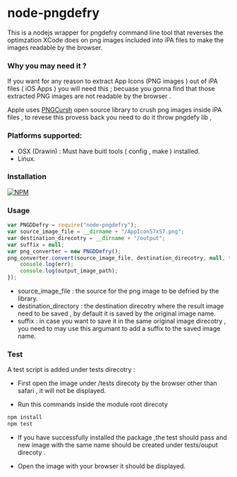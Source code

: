node-pngdefry
==============
This is a nodejs wrapper for pngdefry command line tool that reverses the optimzation XCode does on png images included into iPA files to make the images readable by the browser.


### Why you may need it ?

If you want for any reason to extract App Icons (PNG images ) out of iPA files ( iOS Apps ) you will need this ; becuase you gonna find that those extracted PNG images are not readable by the browser . 

Apple uses [PNGCursh](http://pmt.sourceforge.net/pngcrush/) open source library to crush png images inside iPA files , to revese this provess back you need to do it throw pngdefy lib , 

### Platforms supported:

+ OSX (Drawin) : Must have buitl tools ( config , make ) installed.
+ Linux.



### Installation

[![NPM](https://nodei.co/npm/node-pngdefry.png)](https://nodei.co/npm/node-pngdefry/)

### Usage

```javascript
var PNGDDefry = require("node-pngdefry");
var source_image_file = __dirname + "/AppIcon57x57.png";
var destination_direcotry = __dirname + "/output";
var suffix = null;
var png_converter = new PNGDDefry();
png_converter.convert(source_image_file, destination_direcotry, null, function (err, output_image_path) {
    console.log(err);
    console.log(output_image_path);
});
```

+ source_image_file : the source for the png image to be defried by the library.
+ destination_directory :  the destination direcotry where the result image need to be saved , by default it is saved by the original image name.
+ suffix : in case you want to save it in the same original image direcotry , you need to may use this argumant to add a suffix to the saved image name.

### Test

A test script is added under tests direcotry :
+ First open the image under /tests direcoty by the browser other than safari , it will not be displayed.

+ Run this commands inside the module root direcoty

```javascript
npm install
npm test 
```

+ If you have successfully installed the package ,the test should pass and   new image with the same name should be created under tests/ouput direcoty .

+ Open the image with your browser it should be displayed.


